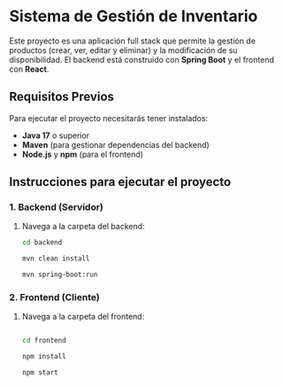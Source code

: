# Sistema de Gestión de Inventario

Este proyecto es una aplicación full stack que permite la gestión de productos (crear, ver, editar y eliminar) y la modificación de su disponibilidad. El backend está construido con **Spring Boot** y el frontend con **React**.

## Requisitos Previos

Para ejecutar el proyecto necesitarás tener instalados:

- **Java 17** o superior
- **Maven** (para gestionar dependencias del backend)
- **Node.js** y **npm** (para el frontend)

## Instrucciones para ejecutar el proyecto

### 1. Backend (Servidor)

1. Navega a la carpeta del backend:
   ```bash
   cd backend
   
   mvn clean install

   mvn spring-boot:run

### 2. Frontend  (Cliente)

1. Navega a la carpeta del frontend:
   ```bash
   
   cd frontend

   npm install

   npm start

